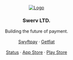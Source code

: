 <!-- PROJECT LOGO -->
<p align="center">
  <a href="https://github.com/Swerv-Ltd/">
   <img src="https://avatars.githubusercontent.com/u/108650375?s=200&v=4" alt="Logo">
  </a>

  <h3 align="center">Swerv LTD.</h3>

  <p align="center">
    Building the future of payment.
    <br />
    <br />
    <a href="https://swyftpay.io">Swyftpay</a>
    ·
    <a href="https://getfiat.io">Getfiat</a>
    <br />
    <br />
    <a href="https://swerv-Ltd.github.io/status">Status</a>
    ·
    <a href="https://apps.apple.com/us/app/swyftpay-global-remittance/id6443740202">App Store</a>
    ·
    <a href="https://play.google.com/store/apps/details?id=app.swyft.swyft_prod">Play Store</a>
  </p>
</p>

<!--

**Here are some ideas to get you started:**

🙋‍♀️ A short introduction - what is your organization all about?
🌈 Contribution guidelines - how can the community get involved?
👩‍💻 Useful resources - where can the community find your docs? Is there anything else the community should know?
🍿 Fun facts - what does your team eat for breakfast?
🧙 Remember, you can do mighty things with the power of [Markdown](https://docs.github.com/github/writing-on-github/getting-started-with-writing-and-formatting-on-github/basic-writing-and-formatting-syntax)
-->
